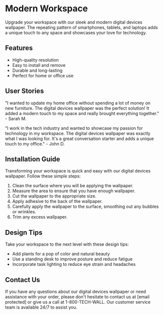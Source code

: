 <!--font:Dancing Script-->

# Modern Workspace

<!--font:Barlow Condensed-->

Upgrade your workspace with our sleek and modern digital devices wallpaper. The repeating pattern of smartphones, tablets, and laptops adds a unique touch to any space and showcases your love for technology.

## Features

-   High-quality resolution
-   Easy to install and remove
-   Durable and long-lasting
-   Perfect for home or office use

## User Stories

"I wanted to update my home office without spending a lot of money on new furniture. The digital devices wallpaper was the perfect solution! It added a modern touch to my space and really brought everything together." - Sarah M.

"I work in the tech industry and wanted to showcase my passion for technology in my workspace. The digital devices wallpaper was exactly what I was looking for. It's a great conversation starter and adds a unique touch to my office." - John D.

## Installation Guide

Transforming your workspace is quick and easy with our digital devices wallpaper. Follow these simple steps:

1. Clean the surface where you will be applying the wallpaper.
2. Measure the area to ensure that you have enough wallpaper.
3. Cut the wallpaper to the appropriate size.
4. Apply adhesive to the back of the wallpaper.
5. Carefully apply the wallpaper to the surface, smoothing out any bubbles or wrinkles.
6. Trim any excess wallpaper.

## Design Tips

Take your workspace to the next level with these design tips:

-   Add plants for a pop of color and natural beauty
-   Use a standing desk to improve posture and reduce fatigue
-   Incorporate task lighting to reduce eye strain and headaches

## Contact Us

If you have any questions about our digital devices wallpaper or need assistance with your order, please don't hesitate to contact us at [email protected] or give us a call at 1-800-TECH-WALL. Our customer service team is available 24/7 to assist you.

<!--

Write me content for website with wallpaper which alt text is:

"A wallpaper featuring a repeating pattern of sleek and modern digital devices, such as smartphones, tablets, and laptops."

The name/title of the page should not be 1:1 copy of the alt text but rather a real content of the website which is using this wallpaper.

- Use markdown format
- Start with heading
- Heading should be short and concise
- The content should look like a real website
- The website should not be about the wallpaper, wallpaper is just a related background
- Heading should be contain work "wallpaper" or "background"
- Include real sections like references, contact, user stories, etc. use things relevant to the page purpose.
- Feel free to use structure like headings, bullets, numbering, blockquotes, paragraphs, horizontal lines, etc.
- You can use formatting like bold or _italic_
- You can include UTF-8 emojis
- Links should be only #hash anchors (and you can refer to the document itself)
- Do not include images


---


# Tech Savvy Workspace Wallpaper

Transform your workspace into a sleek and modern environment with our Tech Savvy Workspace Wallpaper. Featuring a repeating pattern of digital devices, such as smartphones, tablets, and laptops, this wallpaper is perfect for those who love technology and want to showcase their passion in their workspace.

## Features

- High-quality resolution
- Easy to install and remove
- Durable and long-lasting
- Perfect for home or office use
- Adds a modern touch to any space

## User Stories

"I was looking for a way to update my home office without spending a lot of money on new furniture. The Tech Savvy Workspace Wallpaper was the perfect solution! It added a modern touch to my space and really brought everything together." - Sarah M.

"I work in the tech industry and wanted to showcase my passion for technology in my workspace. The Tech Savvy Workspace Wallpaper was exactly what I was looking for. It's a great conversation starter and adds a unique touch to my office." - John D.

## Installation Guide

Installing the Tech Savvy Workspace Wallpaper is quick and easy. Simply follow these steps:

1. Clean the surface where you will be applying the wallpaper.
2. Measure the area to ensure that you have enough wallpaper.
3. Cut the wallpaper to the appropriate size.
4. Apply adhesive to the back of the wallpaper.
5. Carefully apply the wallpaper to the surface, smoothing out any bubbles or wrinkles.
6. Trim any excess wallpaper.

## References

Check out these articles for more information on how to create the perfect workspace:

- [10 Tips for Designing Your Home Office](#)
- [The Benefits of a Well-Designed Workspace](#)
- [How to Stay Productive in a Home Office Environment](#)

## Contact Us

If you have any questions about our Tech Savvy Workspace Wallpaper or need assistance with your order, please don't hesitate to contact us at [email protected] or give us a call at 1-800-TECH-WALL. Our customer service team is available 24/7 to assist you.


---


Heading should not include word "wallpaper". The website should not be about the wallpaper itself, wallpaper is just a related background, rewrite whole content.


---


# Digital Workspace: Transform Your Space with a Modern Touch

Upgrade your workspace with our sleek and modern digital devices wallpaper. The repeating pattern of smartphones, tablets, and laptops adds a unique touch to any space and showcases your love for technology.

## Features

- High-quality resolution
- Easy to install and remove
- Durable and long-lasting
- Perfect for home or office use

## User Stories

"I wanted to update my home office without spending a lot of money on new furniture. The digital devices wallpaper was the perfect solution! It added a modern touch to my space and really brought everything together." - Sarah M.

"I work in the tech industry and wanted to showcase my passion for technology in my workspace. The digital devices wallpaper was exactly what I was looking for. It's a great conversation starter and adds a unique touch to my office." - John D.

## Installation Guide

Transforming your workspace is quick and easy with our digital devices wallpaper. Follow these simple steps:

1. Clean the surface where you will be applying the wallpaper.
2. Measure the area to ensure that you have enough wallpaper.
3. Cut the wallpaper to the appropriate size.
4. Apply adhesive to the back of the wallpaper.
5. Carefully apply the wallpaper to the surface, smoothing out any bubbles or wrinkles.
6. Trim any excess wallpaper.

## Design Tips

Take your workspace to the next level with these design tips:

- Add plants for a pop of color and natural beauty
- Use a standing desk to improve posture and reduce fatigue
- Incorporate task lighting to reduce eye strain and headaches

## Contact Us

If you have any questions about our digital devices wallpaper or need assistance with your order, please don't hesitate to contact us at [email protected] or give us a call at 1-800-TECH-WALL. Our customer service team is available 24/7 to assist you.

-->
